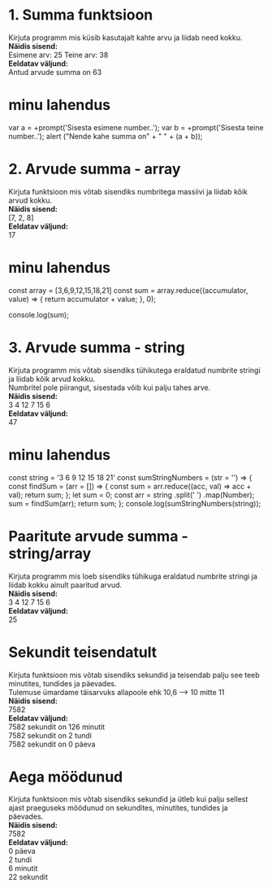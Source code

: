 # 1. Summa funktsioon
Kirjuta programm mis küsib kasutajalt kahte arvu ja liidab need kokku.  
**Näidis sisend:**  
Esimene arv: 25  Teine arv: 38  
**Eeldatav väljund:**  
Antud arvude summa on 63  

# minu lahendus
var a = +prompt('Sisesta esimene number..');
var b = +prompt('Sisesta teine number..');
alert ("Nende kahe summa on" + " " + (a + b));




# 2. Arvude summa - array
Kirjuta funktsioon mis võtab sisendiks numbritega massiivi ja liidab kõik arvud kokku.  
**Näidis sisend:**  
[7, 2, 8]  
**Eeldatav väljund:**  
17  


# minu lahendus
const array = [3,6,9,12,15,18,21]
const sum = array.reduce((accumulator, value) => {
  return accumulator + value;
}, 0);

console.log(sum);




# 3. Arvude summa - string
Kirjuta programm mis võtab sisendiks tühikutega eraldatud numbrite stringi ja liidab kõik arvud kokku.  
Numbritel pole piirangut, sisestada võib kui palju tahes arve.  
**Näidis sisend:**  
3 4 12 7 15 6  
**Eeldatav väljund:**  
47  

# minu lahendus 
const string = '3 6 9 12 15 18 21'
const sumStringNumbers = (str = '') => {
   const findSum = (arr = []) => {
      const sum = arr.reduce((acc, val) => acc + val);
      return sum;
   };
   let sum = 0;
   const arr = string
      .split(' ')
      .map(Number);
   sum = findSum(arr);
   return sum;
};
console.log(sumStringNumbers(string));

# Paaritute arvude summa - string/array
Kirjuta programm mis loeb sisendiks tühikuga eraldatud numbrite stringi ja liidab kokku ainult paaritud arvud.  
**Näidis sisend:**  
3 4 12 7 15 6  
**Eeldatav väljund:**  
25  

# Sekundit teisendatult
Kirjuta funktsioon mis võtab sisendiks sekundid ja teisendab palju see teeb minutites, tundides ja päevades.  
Tulemuse ümardame täisarvuks allapoole ehk 10,6 --> 10 mitte 11  
**Näidis sisend:**  
7582  
**Eeldatav väljund:**  
7582 sekundit on 126 minutit  
7582 sekundit on 2 tundi  
7582 sekundit on 0 päeva  
 

# Aega möödunud
Kirjuta funktsioon mis võtab sisendiks sekundid ja ütleb kui palju sellest ajast praeguseks möödunud on sekundites, minutites, tundides ja päevades.  
**Näidis sisend:**  
7582  
**Eeldatav väljund:**  
0 päeva  
2 tundi  
6 minutit  
22 sekundit  
